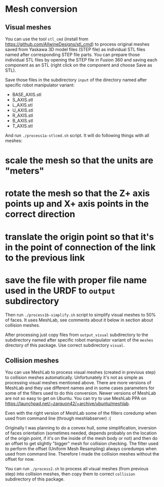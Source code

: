 # Mesh conversion

## Visual meshes

You can use the tool `stl_cmd` (install from https://github.com/AllwineDesigns/stl_cmd) to process
original meshes saved from Yaskawa 3D model files (STEP file) as individual STL files named after
corresponding STEP file parts. You can prepare those individual STL files by opening the STEP file
in Fusion 360 and saving each component as an STL (right click on the component and choose Save as STL).

Save those files in the subdirectory `input` of the directory named after specific robot manipulator
variant:

* BASE_AXIS.stl
* S_AXIS.stl
* L_AXIS.stl
* U_AXIS.stl
* R_AXIS.stl
* B_AXIS.stl
* T_AXIS.stl

And run `./process1a-stlcmd.sh` script. It will do following things with all meshes:

# scale the mesh so that the units are "meters"
# rotate the mesh so that the Z+ axis points up and X+ axis points in the correct direction
# translate the origin point so that it's in the point of connection of the link to the previous link
# save the file with proper file name used in the URDF to `output` subdirectory

Then run `./process1b-simplify.sh` script to simplify visual meshes to 50% of faces. It uses MeshLab, see
comments about it below in section about collision meshes.

After processing just copy files from `output_visual` subdirectory to the subdirectory named after specific
robot manipulator variant of the `meshes` directory of this package. Use correct subdirectory `visual`.

## Collision meshes

You can use MeshLab to process visual meshes (created in previous step) to collision meshes automatically.
Unfortunately it's not as simple as processing visual meshes mentioned above. There are more versions of
MeshLab and they use different names and in some cases parameters for some of the filters used to do this
conversion. Newer versions of MeshLab are not so easy to get on Ubuntu. You can try to use MeshLab PPA on
https://launchpad.net/~zarquon42/+archive/ubuntu/meshlab.

Even with the right version of MeshLab some of the filters coredump when used from command line (through
meshlabserver) :(

Originally I was planning to do a convex hull, some simplification, inversion of faces orientation (sometimes
needed, depends probably on the location of the origin point, if it's on the inside of the mesh body or not)
and then do an offset to get slightly "bigger" mesh for collision checking. The filter used to perform the
offset (Uniform Mesh Resampling) always coredumps when used from command line. Therefore I made the collision
meshes without the offset for now.

You can run `./process2.sh` to process all visual meshes (from previous step) into collision meshes, then copy
them to correct `collision` subdirectory of this package.

